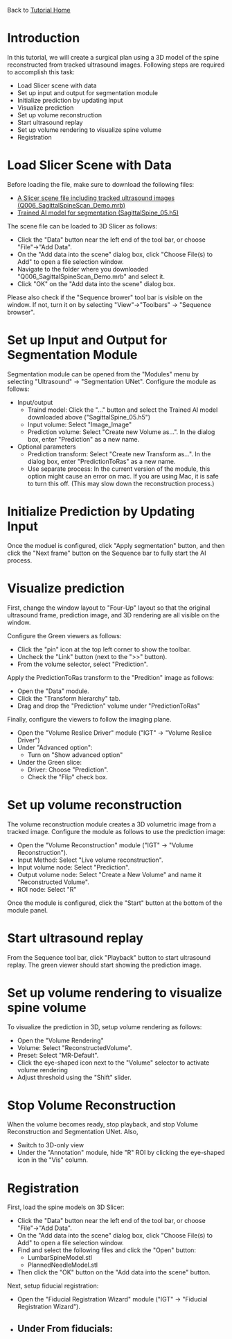 Back to [Tutorial Home](https://rosmed.github.io/)

Introduction
============

In this tutorial, we will create a surgical plan using a 3D model of the spine reconstructed from tracked ultrasound images. Following steps are required to accomplish this task:

- Load Slicer scene with data
- Set up input and output for segmentation module
- Initialize prediction by updating input
- Visualize prediction
- Set up volume reconstruction
- Start ultrasound replay
- Set up volume rendering to visualize spine volume
- Registration


Load Slicer Scene with Data
===========================

Before loading the file, make sure to download the following files:
- [A Slicer scene file including tracked ultrasound images (Q006_SagittalSpineScan_Demo.mrb)](https://1drv.ms/u/s!AhiABcbe1DByhKVbAdzf_qwwhPdbTw?e=mbFLzt)
- [Trained AI model for segmentation (SagittalSpine_05.h5)](https://1drv.ms/u/s!AhiABcbe1DByhKVRv4S0PaaxXTiz8w?e=Rk3csS)


The scene file can be loaded to 3D Slicer as follows:
- Click the "Data" button near the left end of the tool bar, or choose "File"->"Add Data".
- On the "Add data into the scene" dialog box, click "Choose File(s) to Add" to open a file selection window.
- Navigate to the folder where you downloaded "Q006_SagittalSpineScan_Demo.mrb" and select it.
- Click "OK" on the "Add data into the scene" dialog box.

Please also check if the "Sequence brower" tool bar is visible on the window. If not, turn it on by selecting "View"->"Toolbars" -> "Sequence browser".


Set up Input and Output for Segmentation Module
===============================================

Segmentation module can be opened from the "Modules" menu by selecting "Ultrasound" -> "Segmentation UNet". Configure the module as follows:

- Input/output
  - Traind model: Click the "..." button and select the Trained AI model downloaded above ("SagittalSpine_05.h5")
  - Input volume: Select "Image_Image"
  - Prediction volume: Select "Create new Volume as...". In the dialog box, enter "Prediction" as a new name.
- Optional parameters
  - Prediction transform: Select "Create new Transform as...". In the dialog box, enter "PredictionToRas" as a new name.
  - Use separate process: In the current version of the module, this option might cause an error on mac. If you are using Mac, it is safe to turn this off. (This may slow down the reconstruction process.)

Initialize Prediction by Updating Input
=======================================
Once the moduel is configured, click "Apply segmentation" button, and then click the "Next frame" button on the Sequence bar to fully start the AI process. 


Visualize prediction
====================

First, change the window layout to "Four-Up" layout so that the original ultrasound frame, prediction image, and 3D rendering are all visible on the window.

Configure the Green viewers as follows:
- Click the "pin" icon at the top left corner to show the toolbar.
- Uncheck the "Link" button (next to the ">>" button).
- From the volume selector, select "Prediction".

Apply the PredictionToRas transform to the "Predition" image as follows:
- Open the "Data" module.
- Click the "Transform hierarchy" tab.
- Drag and drop the "Prediction" volume under "PredictionToRas"

Finally, configure the viewers to follow the imaging plane.
- Open the "Volume Reslice Driver" module ("IGT" -> "Volume Reslice Driver")
- Under "Advanced option":
  - Turn on "Show advanced option"
- Under the Green slice:
  - Driver: Choose "Prediction".
  - Check the "Flip" check box.
  

Set up volume reconstruction
============================

The volume reconstruction module creates a 3D volumetric image from a tracked image. Configure the module as follows to use the prediction image:

- Open the "Volume Reconstruction" module ("IGT" -> "Volume Reconstruction").
- Input Method: Select "Live volume reconstruction".
- Input volume node: Select "Prediction".
- Output volume node: Select "Create a New Volume" and name it "Reconstructed Volume".
- ROI node: Select "R"

Once the module is configured, click the "Start" button at the bottom of the module panel.


Start ultrasound replay
=======================

From the Sequence tool bar, click "Playback" button to start ultrasound replay. The green viewer should start showing the prediction image. 


Set up volume rendering to visualize spine volume
=================================================

To visualize the prediction in 3D, setup volume rendering as follows:
- Open the "Volume Rendering"
- Volume: Select "ReconstructedVolume".
- Preset: Select "MR-Default".
- Click the eye-shaped icon next to the "Volume" selector to activate volume rendering
- Adjust threshold using the "Shift" slider.

Stop Volume Reconstruction
==========================

When the volume becomes ready, stop playback, and stop Volume Reconstruction and Segmentation UNet. Also,
- Switch to 3D-only view
- Under the "Annotation" module, hide "R" ROI by clicking the eye-shaped icon in the "Vis" column.


Registration
============

First, load the spine models on 3D Slicer:
- Click the "Data" button near the left end of the tool bar, or choose "File"->"Add Data".
- On the "Add data into the scene" dialog box, click "Choose File(s) to Add" to open a file selection window.
- Find and select the following files and click the "Open" button:
  - LumbarSpineModel.stl
  - PlannedNeedleModel.stl
- Then click the "OK" button on the "Add data into the scene" button.


Next, setup fiducial registration:
- Open the "Fiducial Registration Wizard" module ("IGT" -> "Fiducial Registration Wizard").
- Under From fiducials:
  - 


